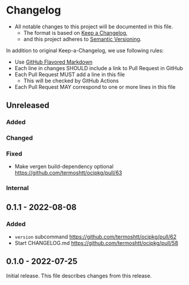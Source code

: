 # Changelog

- All notable changes to this project will be documented in this file.
  - The format is based on [Keep a Changelog](https://keepachangelog.com/en/1.0.0/),
  - and this project adheres to [Semantic Versioning](https://semver.org/spec/v2.0.0.html).

In addition to original Keep-a-Changelog, we use following rules:

- Use [GitHub Flavored Markdown](https://github.github.com/gfm/)
- Each line in changes SHOULD include a link to Pull Request in GitHub
- Each Pull Request MUST add a line in this file
  - This will be checked by GitHub Actions
- Each Pull Request MAY correspond to one or more lines in this file

## Unreleased

### Added

### Changed

### Fixed
- Make vergen build-dependency optional https://github.com/termoshtt/ocipkg/pull/63

### Internal

## 0.1.1 - 2022-08-08

### Added
- `version` subcommand https://github.com/termoshtt/ocipkg/pull/62
- Start CHANGELOG.md https://github.com/termoshtt/ocipkg/pull/58

## 0.1.0 - 2022-07-25

Initial release. This file describes changes from this release.
